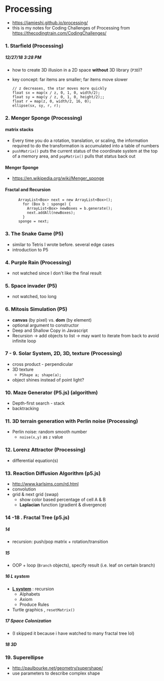 # Processing
- https://jamieshi.github.io/processing/
- this is my notes for Coding Challenges of Processing from https://thecodingtrain.com/CodingChallenges/

### 1. Starfield (Processing)
##### 12/27/18 3:28 PM
- how to create 3D illusion in a 2D space **without** 3D library (`P3D`)?
- key concept: far items are smaller; far items move slower
    
      // z decreases, the star moves more quickly
      float sx = map(x / z, 0, 1, 0, width/2);
      float sy = map(y / z, 0, 1, 0, height/2);;
      float r = map(z, 0, width/2, 16, 0);
      ellipse(sx, sy, r, r);

### 2. Menger Sponge (Processing)

#### matrix stacks
-  Every time you do a rotation, translation, or scaling, the information required to do the transformation is accumulated into a table of numbers
-  `pushMatrix()` puts the current status of the coordinate system at the top of a memory area, and `popMatrix()` pulls that status back out

#### Menger Sponge
- https://en.wikipedia.org/wiki/Menger_sponge

#### Fractal and Recursion

		  ArrayList<Box> next = new ArrayList<Box>();
  			for (Box b : sponge) {
  			  ArrayList<Box> newBoxes = b.generate();
  			  next.addAll(newBoxes);
  			}
		  sponge = next;


### 3. The Snake Game (P5)
- similar to Tetris I wrote before. several edge cases
- introduction to P5

### 4. Purple Rain (Processing)
- not watched since I don't like the final result

### 5. Space invader (P5)
- not watched, too long

### 6. Mitosis Simulation (P5)
- **canvas** (by pixel) vs. **dom** (by element)
- optional argument to constructor 
- Deep and Shallow Copy in Javascript
- Recursion -> add objects to list -> may want to iterate from back to avoid infinite loop


### 7 - 9. Solar System, 2D, 3D, texture (Processing)
- cross product - perpendicular
- 3D texture
	- `PShape a; shape(a);`
- object shines instead of point light?

### 10. Maze Generator (P5.js) (algorithm)
- Depth-first search - stack
- backtracking

### 11. 3D terrain generation with Perlin noise (Processing)
- Perlin noise: random smooth number 
	- `noise(x,y)` as `z` value

### 12.  Lorenz Attractor (Processing)
- differential equation(s) 

### 13.  Reaction Diffusion Algorithm (p5.js)
- http://www.karlsims.com/rd.html
- convolution 
- grid & next grid (swap)
	- show color based percentage of cell A & B 
	- **Laplacian** function (gradient & divergence)

### 14 -18 . Fractal Tree (p5.js)
##### 14
- recursion: push/pop matrix + rotation/transition
##### 15
- OOP + loop (`Branch` objects), specify result (i.e. leaf on certain branch)
##### 16 L system 
- **[L system](https://en.wikipedia.org/wiki/L-system)** : recursion
	- Alphabets
	- Axiom
	- Produce Rules
- Turtle graphics , `resetMatrix()`
##### 17 Space Colonization
- (I skipped it because i have watched to many fractal tree lol)
##### 18 3D

### 19. Superellipse
- http://paulbourke.net/geometry/supershape/
- use parameters to describe complex shape

